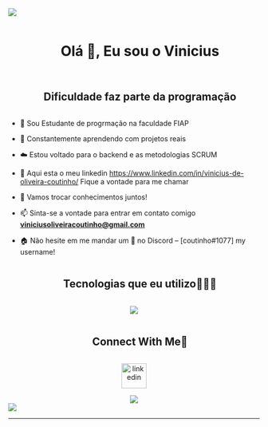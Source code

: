 
<!--horizontal divider(gradiant)-->
<img src="https://user-images.githubusercontent.com/73097560/115834477-dbab4500-a447-11eb-908a-139a6edaec5c.gif">

<!--h1 without bottom border-->
<div id="user-content-toc">
  <ul align="center">
    <summary><h1 style="display: inline-block">Olá 👋, Eu sou o Vinicius</h1></summary>
  </ul>
</div>



<!--h2 without bottom border-->
<div id="user-content-toc">
  <ul align="center">
    <summary><h2 style="display: inline-block">Dificuldade faz parte da programação</h2></summary>
  </ul>
</div>


<!--Intro start-->
- 🔭 Sou Estudante de progrmação na faculdade FIAP

- 🌱 Constantemente aprendendo com projetos reais 

- ☁️ Estou voltado para o backend e as metodologias SCRUM

- 📝 Aqui esta o meu linkedin https://www.linkedin.com/in/vinicius-de-oliveira-coutinho/  Fique a vontade para me chamar

- 💬 Vamos trocar conhecimentos juntos!

- 📫 Sinta-se a vontade para entrar em contato comigo **viniciusoliveiracoutinho@gmail.com**

- 🏠 Não hesite em me mandar um **👋** no Discord –  [coutinho#1077] my username!
<!--Intro end-->


<!--h1 without bottom border-->
<div id="user-content-toc">
  <ul align="center">
    <summary><h2 style="display: inline-block">Tecnologias que eu utilizo👨🏻‍💻</h2></summary>
  </ul>
</div>
<!--tech stack icons-->
<p align="center">
  <a href="https://skillicons.dev">
    <img src="https://skillicons.dev/icons?i=git,css,discord,figma,github,html,java,js,py,react,vscode&perline=14" />
  </a>
</p>


<!-- Connect with me -->
<!--h2 without bottom border-->
<div id="user-content-toc">
  <ul align="center">
    <summary><h2 style="display: inline-block">Connect With Me🤝</h2></summary>
  </ul>
</div>

<!--icons and links-->
<p align="center">
<a href="https://www.linkedin.com/in/vinicius-de-oliveira-coutinho/" target="blank"><img align="center" src="https://user-images.githubusercontent.com/88904952/234979284-68c11d7f-1acc-4f0c-ac78-044e1037d7b0.png" alt="linkedin" height="50" width="50" /></a>

  
</p>


<!--profile visit count-->
<div align="center">
  <a href="https://visitcount.itsvg.in">
  <img src="https://visitcount.itsvg.in/api?id=vinioc&label=Profile%20Views&color=12&icon=0&pretty=false" />
</a>
  
</div>


<!--horizontal divider(gradiant)-->
<img src="https://user-images.githubusercontent.com/73097560/115834477-dbab4500-a447-11eb-908a-139a6edaec5c.gif">

----------------------------------------------------------------------
<!--Credit: [1010nishant](https://github.com/1010nishant)

Last Edited on: 29/4/2023-->
